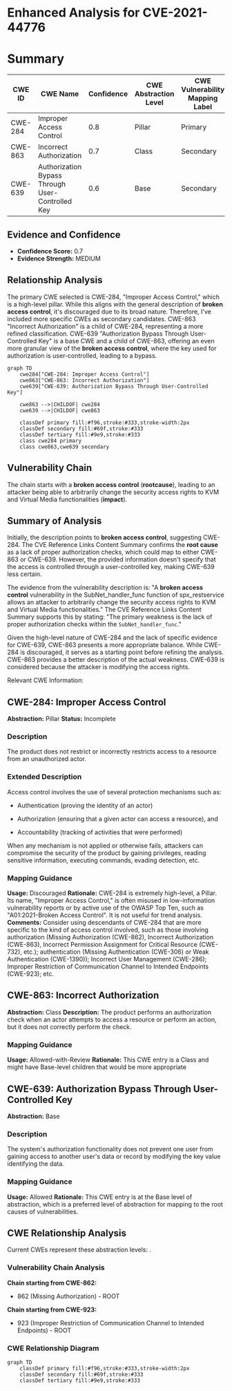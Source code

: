 # Enhanced Analysis for CVE-2021-44776

# Summary
| CWE ID | CWE Name | Confidence | CWE Abstraction Level | CWE Vulnerability Mapping Label | CWE-Vulnerability Mapping Notes |
|---|---|---|---|---|---|
| CWE-284 | Improper Access Control | 0.8 | Pillar | Primary | Discouraged |
| CWE-863 | Incorrect Authorization | 0.7 | Class | Secondary | Allowed-with-Review |
| CWE-639 | Authorization Bypass Through User-Controlled Key | 0.6 | Base | Secondary | Allowed |

## Evidence and Confidence

*   **Confidence Score:** 0.7
*   **Evidence Strength:** MEDIUM

## Relationship Analysis
The primary CWE selected is CWE-284, "Improper Access Control," which is a high-level pillar. While this aligns with the general description of **broken access control**, it's discouraged due to its broad nature. Therefore, I've included more specific CWEs as secondary candidates. CWE-863 "Incorrect Authorization" is a child of CWE-284, representing a more refined classification. CWE-639 "Authorization Bypass Through User-Controlled Key" is a base CWE and a child of CWE-863, offering an even more granular view of the **broken access control**, where the key used for authorization is user-controlled, leading to a bypass.

```mermaid
graph TD
    cwe284["CWE-284: Improper Access Control"]
    cwe863["CWE-863: Incorrect Authorization"]
    cwe639["CWE-639: Authorization Bypass Through User-Controlled Key"]
    
    cwe863 -->|CHILDOF| cwe284
    cwe639 -->|CHILDOF| cwe863
    
    classDef primary fill:#f96,stroke:#333,stroke-width:2px
    classDef secondary fill:#69f,stroke:#333
    classDef tertiary fill:#9e9,stroke:#333
    class cwe284 primary
    class cwe863,cwe639 secondary
```

## Vulnerability Chain
The chain starts with a **broken access control** (**rootcause**), leading to an attacker being able to arbitrarily change the security access rights to KVM and Virtual Media functionalities (**impact**).

## Summary of Analysis
Initially, the description points to **broken access control**, suggesting CWE-284. The CVE Reference Links Content Summary confirms the **root cause** as a lack of proper authorization checks, which could map to either CWE-863 or CWE-639. However, the provided information doesn't specify that the access is controlled through a user-controlled key, making CWE-639 less certain.

The evidence from the vulnerability description is: "A **broken access control** vulnerability in the SubNet_handler_func function of spx_restservice allows an attacker to arbitrarily change the security access rights to KVM and Virtual Media functionalities." The CVE Reference Links Content Summary supports this by stating: "The primary weakness is the lack of proper authorization checks within the `SubNet_handler_func`."

Given the high-level nature of CWE-284 and the lack of specific evidence for CWE-639, CWE-863 presents a more appropriate balance. While CWE-284 is discouraged, it serves as a starting point before refining the analysis. CWE-863 provides a better description of the actual weakness. CWE-639 is considered because the attacker is modifying the access rights.

Relevant CWE Information:
## CWE-284: Improper Access Control
**Abstraction:** Pillar
**Status:** Incomplete

### Description
The product does not restrict or incorrectly restricts access to a resource from an unauthorized actor.

### Extended Description
Access control involves the use of several protection mechanisms such as:

  - Authentication (proving the identity of an actor)

  - Authorization (ensuring that a given actor can access a resource), and

  - Accountability (tracking of activities that were performed)

When any mechanism is not applied or otherwise fails, attackers can compromise the security of the product by gaining privileges, reading sensitive information, executing commands, evading detection, etc.

### Mapping Guidance
**Usage:** Discouraged
**Rationale:** CWE-284 is extremely high-level, a Pillar. Its name, "Improper Access Control," is often misused in low-information vulnerability reports or by active use of the OWASP Top Ten, such as "A01:2021-Broken Access Control". It is not useful for trend analysis.
**Comments:** Consider using descendants of CWE-284 that are more specific to the kind of access control involved, such as those involving authorization (Missing Authorization (CWE-862), Incorrect Authorization (CWE-863), Incorrect Permission Assignment for Critical Resource (CWE-732), etc.); authentication (Missing Authentication (CWE-306) or Weak Authentication (CWE-1390)); Incorrect User Management (CWE-286); Improper Restriction of Communication Channel to Intended Endpoints (CWE-923); etc.

## CWE-863: Incorrect Authorization
**Abstraction:** Class
**Description:**
The product performs an authorization check when an actor attempts to access a resource or perform an action, but it does not correctly perform the check.

### Mapping Guidance
**Usage:** Allowed-with-Review
**Rationale:** This CWE entry is a Class and might have Base-level children that would be more appropriate

## CWE-639: Authorization Bypass Through User-Controlled Key
**Abstraction:** Base

### Description
The system's authorization functionality does not prevent one user from gaining access to another user's data or record by modifying the key value identifying the data.

### Mapping Guidance
**Usage:** Allowed
**Rationale:** This CWE entry is at the Base level of abstraction, which is a preferred level of abstraction for mapping to the root causes of vulnerabilities.


## CWE Relationship Analysis

Current CWEs represent these abstraction levels: .


### Vulnerability Chain Analysis

**Chain starting from CWE-862:**
- 862 (Missing Authorization) - ROOT


**Chain starting from CWE-923:**
- 923 (Improper Restriction of Communication Channel to Intended Endpoints) - ROOT



### CWE Relationship Diagram

```mermaid
graph TD
    classDef primary fill:#f96,stroke:#333,stroke-width:2px
    classDef secondary fill:#69f,stroke:#333
    classDef tertiary fill:#9e9,stroke:#333
```